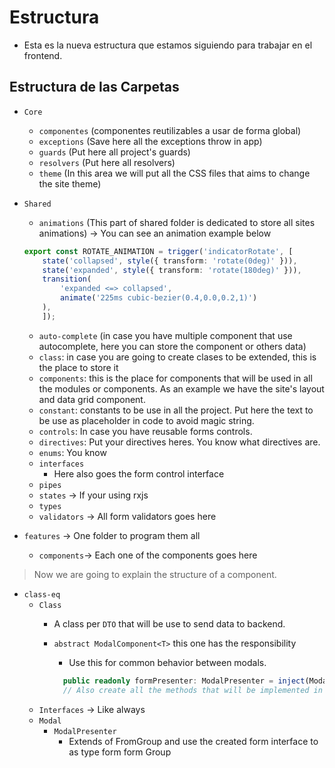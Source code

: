 # Estructura

- Esta es la nueva estructura que estamos siguiendo para trabajar en el frontend.

## Estructura de las Carpetas
- `Core`
    - `componentes` (componentes reutilizables a usar de forma global)
    - `exceptions` (Save here all the exceptions throw in app)
    - `guards` (Put here all project's guards)
    - `resolvers` (Put here all resolvers)
    - `theme` (In this area we will put all the CSS files that aims to change the site theme)
- `Shared`
    - `animations` (This part of shared folder is dedicated to store all sites animations) -> You can see an animation example below

    ```typeScript
    export const ROTATE_ANIMATION = trigger('indicatorRotate', [
        state('collapsed', style({ transform: 'rotate(0deg)' })),
        state('expanded', style({ transform: 'rotate(180deg)' })),
        transition(
            'expanded <=> collapsed',
            animate('225ms cubic-bezier(0.4,0.0,0.2,1)')
        ),
        ]);
    ```

    - `auto-complete` (in case you have multiple component that use autocomplete, here you can store the component or others data)
    - `class`: in case you are going to create clases to be extended, this is the place to store it
    - `components`: this is the place for components that will be used in all the modules or components. As an example we have the site's layout and data grid component.
    - `constant`: constants to be use in all the project. Put here the text to be use as placeholder in code to avoid magic string.
    - `controls`: In case you have reusable forms controls.
    - `directives`: Put your directives heres. You know what directives are.
    - `enums`: You know
    - `interfaces`
        - Here also goes the form control interface
    - `pipes`
    - `states` -> If your using rxjs
    - `types`
    - `validators` -> All form validators goes here
- `features` -> One folder to program them all
    - `components`-> Each one of the components goes here

> Now we are going to explain the structure of a component.

-  `class-eq`
    - `Class`
        - A class per `DTO` that will be use to send data to backend.
        - `abstract ModalComponent<T>` this one has the responsibility
            - Use this for common behavior between modals. 
            
            ```ts
              public readonly formPresenter: ModalPresenter = inject(ModalPresenter); // use the inject method to make DI inside an abstract method
              // Also create all the methods that will be implemented in other components
            ```
    - `Interfaces` -> Like always
    - `Modal`
        - `ModalPresenter`
            - Extends of FromGroup and use the created form interface to as type form form Group